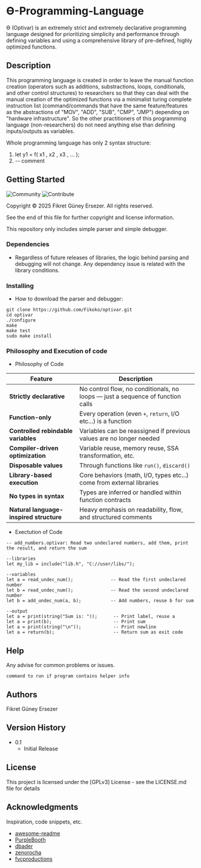 
# Ɵ-Programming-Language
Ɵ (Optivar) is an extremely strict and extremely declarative programming language designed for prioritizing simplicity and performance through defining variables and using a comprehensive library of pre-defined, highly optimized functions. 

## Description
This programming language is created in order to leave the manual function creation (operators such as additions, substractions, loops, conditionals, and other control structures) to researchers so that they can deal with the manual creation of the optimized functions via a minimalist turing complete instruction list (command/commands that have the same feature/features as the abstractions of "MOV", "ADD", "SUB", "CMP", "JMP") depending on "hardware infrastructure". So the other practitioners of this programming language (non-researchers) do not need anything else than defining inputs/outputs as variables.

Whole programming language has only 2 syntax structure:

1)  let y1 = f( x1 , x2 , x3 , ... );
2)  -- comment 


## Getting Started

![Community](https://img.shields.io/badge/community-join-blue.svg) ![Contribute](https://img.shields.io/badge/contribute-join-yellow.svg)

Copyright © 2025 Fikret Güney Ersezer. All rights reserved.

See the end of this file for further copyright and license information.

This repository only includes simple parser and simple debugger.

### Dependencies

* Regardless of future releases of libraries, the logic behind parsing and debugging will not change. Any dependency issue is related with the library conditions.

### Installing

* How to download the parser and debugger:
  
```
git clone https://github.com/Fikoko/optivar.git
cd optivar
./configure
make
make test
sudo make install
```
  

### Philosophy and Execution of code

* Philosophy of Code

| Feature                                 | Description                                                                    |
| --------------------------------------- | ------------------------------------------------------------------------------ |
| **Strictly declarative**                | No control flow, no conditionals, no loops — just a sequence of function calls |
| **Function-only**                       | Every operation (even `+`, `return`, I/O etc...) is a function                 |
| **Controlled rebindable variables**     | Variables can be reassigned if previous values are no longer needed            |
| **Compiler-driven optimization**        | Variable reuse, memory reuse, SSA transformation, etc.                         |
| **Disposable values**                   | Through functions like `run()`, `discard()`                                    |
| **Library-based execution**             | Core behaviors (math, I/O, types etc...) come from external libraries          |
| **No types in syntax**                  | Types are inferred or handled within function contracts                        |
| **Natural language-inspired structure** | Heavy emphasis on readability, flow, and structured comments                   |


* Exectution of Code

```
-- add_numbers.optivar: Read two undeclared numbers, add them, print the result, and return the sum

--libraries
let my_lib = include("lib.h", "C://user/libs/");

--variables
let a = read_undec_num();              -- Read the first undeclared number
let b = read_undec_num();              -- Read the second undeclared number
let b = add_undec_num(a, b);           -- Add numbers, reuse b for sum

--output
let a = print(string("Sum is: "));      -- Print label, reuse a
let a = print(b);                       -- Print sum
let a = print(string("\n"));            -- Print newline
let a = return(b);                      -- Return sum as exit code
```

## Help

Any advise for common problems or issues.
```
command to run if program contains helper info
```

## Authors
Fikret Güney Ersezer

## Version History

* 0.1
    * Initial Release

## License

This project is licensed under the [GPLv3] License - see the LICENSE.md file for details

## Acknowledgments

Inspiration, code snippets, etc.
* [awesome-readme](https://github.com/matiassingers/awesome-readme)
* [PurpleBooth](https://gist.github.com/PurpleBooth/109311bb0361f32d87a2)
* [dbader](https://github.com/dbader/readme-template)
* [zenorocha](https://gist.github.com/zenorocha/4526327)
* [fvcproductions](https://gist.github.com/fvcproductions/1bfc2d4aecb01a834b46)
